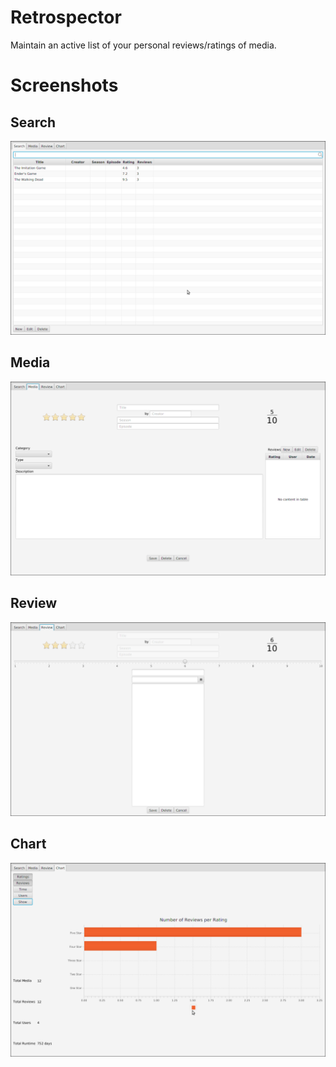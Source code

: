 # Retrospector
Maintain an active list of your personal reviews/ratings of media.

# Screenshots
## Search
![screenshot](/screenshots/Search.png)
## Media
![screenshot](/screenshots/Media.png)
## Review
![screenshot](/screenshots/Review.png)
## Chart
![screenshot](/screenshots/Chart.png)
